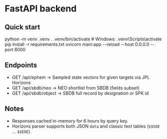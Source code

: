 
# FastAPI backend

## Quick start
python -m venv .venv
. .venv/bin/activate  # Windows: .venv\Scripts\activate
pip install -r requirements.txt
uvicorn main:app --reload --host 0.0.0.0 --port 8000

## Endpoints
- GET /api/ephem        -> Sampled state vectors for given targets via JPL Horizons
- GET /api/sbdb/neo     -> NEO shortlist from SBDB (fields subset)
- GET /api/sbdb/object  -> SBDB full record by designation or SPK id

## Notes
- Responses cached in-memory for 6 hours by query key.
- Horizons parser supports both JSON `data` and classic text tables (`$$SOE` ... `$$EOE`).
